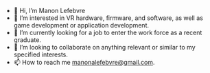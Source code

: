 - 👋 Hi, I’m Manon Lefebvre
- 👀 I’m interested in VR hardware, firmware, and software, as well as game development or application development.
- 🌱 I’m currently looking for a job to enter the work force as a recent graduate.
- 💞️ I’m looking to collaborate on anything relevant or similar to my specified interests.
- 📫 How to reach me manonalefebvre@gmail.com.

<!---
manonaskateb/manonaskateb is a ✨ special ✨ repository because its `README.md` (this file) appears on your GitHub profile.
You can click the Preview link to take a look at your changes.
--->
